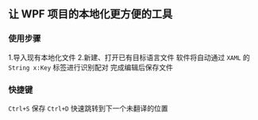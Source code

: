 ## 让 WPF 项目的本地化更方便的工具

### 使用步骤
1.导入现有本地化文件
2.新建、打开已有目标语言文件
软件将自动通过 `XAML` 的 `String x:Key` 标签进行识别配对
完成编辑后保存文件

### 快捷键
`Ctrl+S` 保存
`Ctrl+D` 快速跳转到下一个未翻译的位置

